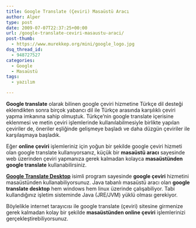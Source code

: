 ```yaml
---
title: Google Translate (Çeviri) Masaüstü Aracı
author: Alper
type: post
date: 2009-07-07T22:37:25+00:00
url: /google-translate-ceviri-masaustu-araci/
post-thumb:
  - https://www.murekkep.org/mini/google_logo.jpg
dsq_thread_id:
  - 948727527
categories:
  - Google
  - Masaüstü
tags:
  - yazılım

---
```

**Google translate** olarak bilinen google çeviri hizmetine Türkçe dil desteği eklendikten sonra birçok yabancı dil ile Türkçe arasında karşılıklı çeviri yapma imkanına sahip olmuştuk. Türkçe&#8217;nin google translate içerisine eklenmesi ve metin çeviri işlemlerinde kullanılabilmesiyle birlikte yapılan çeviriler de, öneriler eşliğinde gelişmeye başladı ve daha düzgün çeviriler ile karşılaşmaya başladık.

Eğer **online çeviri** işlemleriniz için yoğun bir şekilde google çeviri hizmeti olan google translate kullanıyorsanız, küçük bir **masaüstü aracı** sayesinde web üzerinden çeviri yapmanıza gerek kalmadan kolayca **masaüstünden google translate** kullanabilirsiniz. 

**<a href="https://code.google.com/p/google-translate-desktop/" target="_blank">Google Translate Desktop</a>** isimli program sayesinde **google çeviri** hizmetini masaüstünden kullanabiliyorsunuz. Java tabanlı masaüstü aracı olan **google translate desktop** hem windows hem linux üzerinde çalışabiliyor. Tabi kullandığınız işletim sisteminde Java (JRE/JVM) yüklü olması gerekiyor. 

Böylelikle internet tarayıcısı ile google translate (çeviri) sitesine girmenize gerek kalmadan kolay bir şekilde **masaüstünden online çeviri** işlemlerinizi gerçekleştirebiliyorsunuz.
